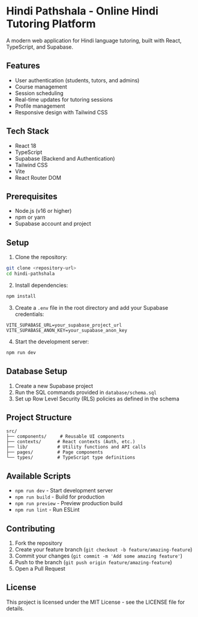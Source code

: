 # Hindi Pathshala - Online Hindi Tutoring Platform

A modern web application for Hindi language tutoring, built with React, TypeScript, and Supabase.

## Features

- User authentication (students, tutors, and admins)
- Course management
- Session scheduling
- Real-time updates for tutoring sessions
- Profile management
- Responsive design with Tailwind CSS

## Tech Stack

- React 18
- TypeScript
- Supabase (Backend and Authentication)
- Tailwind CSS
- Vite
- React Router DOM

## Prerequisites

- Node.js (v16 or higher)
- npm or yarn
- Supabase account and project

## Setup

1. Clone the repository:
```bash
git clone <repository-url>
cd hindi-pathshala
```

2. Install dependencies:
```bash
npm install
```

3. Create a `.env` file in the root directory and add your Supabase credentials:
```env
VITE_SUPABASE_URL=your_supabase_project_url
VITE_SUPABASE_ANON_KEY=your_supabase_anon_key
```

4. Start the development server:
```bash
npm run dev
```

## Database Setup

1. Create a new Supabase project
2. Run the SQL commands provided in `database/schema.sql`
3. Set up Row Level Security (RLS) policies as defined in the schema

## Project Structure

```
src/
├── components/     # Reusable UI components
├── contexts/      # React contexts (Auth, etc.)
├── lib/           # Utility functions and API calls
├── pages/         # Page components
└── types/         # TypeScript type definitions
```

## Available Scripts

- `npm run dev` - Start development server
- `npm run build` - Build for production
- `npm run preview` - Preview production build
- `npm run lint` - Run ESLint

## Contributing

1. Fork the repository
2. Create your feature branch (`git checkout -b feature/amazing-feature`)
3. Commit your changes (`git commit -m 'Add some amazing feature'`)
4. Push to the branch (`git push origin feature/amazing-feature`)
5. Open a Pull Request

## License

This project is licensed under the MIT License - see the LICENSE file for details. 